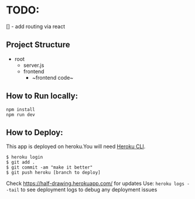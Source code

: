 # TODO:
[] - add routing via react


## Project Structure
- root
  - server.js
  - frontend
    - ~frontend code~

## How to Run locally:
```
npm install
npm run dev
```

## How to Deploy:
This app is deployed on heroku.You will need [Heroku CLI](https://devcenter.heroku.com/articles/heroku-cli).
```
$ heroku login
$ git add .
$ git commit -am "make it better"
$ git push heroku [branch to deploy]
```
Check https://half-drawing.herokuapp.com/ for updates
Use:
`heroku logs --tail`
to see deployment logs to debug any deployment issues